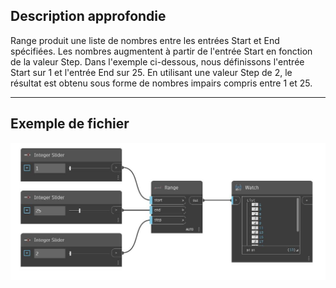 ## Description approfondie
Range produit une liste de nombres entre les entrées Start et End spécifiées. Les nombres augmentent à partir de l'entrée Start en fonction de la valeur Step. Dans l'exemple ci-dessous, nous définissons l'entrée Start sur 1 et l'entrée End sur 25. En utilisant une valeur Step de 2, le résultat est obtenu sous forme de nombres impairs compris entre 1 et 25.
___
## Exemple de fichier

![Range](./CoreNodeModels.Range_img.jpg)

